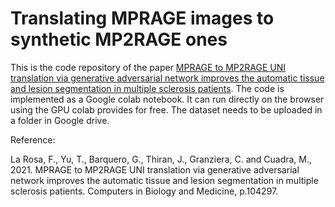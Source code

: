 # Translating MPRAGE images to synthetic MP2RAGE ones

This is the code repository of the paper [MPRAGE to MP2RAGE UNI translation via generative adversarial network improves the automatic tissue and lesion segmentation in multiple sclerosis patients](https://doi.org/10.1016/j.compbiomed.2021.104297). The code is implemented as a Google colab notebook. It can run directly on the browser using the GPU colab provides for free. The dataset needs to be uploaded in a folder in Google drive.


Reference:

La Rosa, F., Yu, T., Barquero, G., Thiran, J., Granziera, C. and Cuadra, M., 2021. MPRAGE to MP2RAGE UNI translation via generative adversarial network improves the automatic tissue and lesion segmentation in multiple sclerosis patients. Computers in Biology and Medicine, p.104297.
